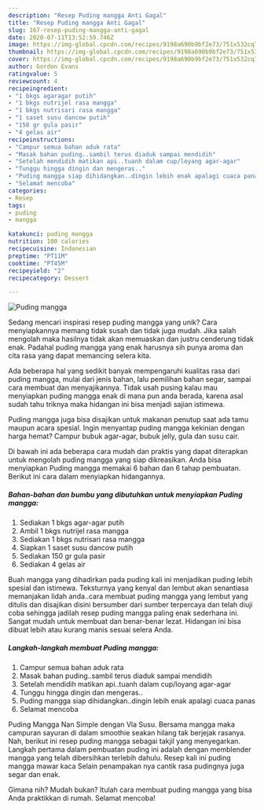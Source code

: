 ```yaml
---
description: "Resep Puding mangga Anti Gagal"
title: "Resep Puding mangga Anti Gagal"
slug: 167-resep-puding-mangga-anti-gagal
date: 2020-07-11T13:52:59.746Z
image: https://img-global.cpcdn.com/recipes/9198a690b9bf2e73/751x532cq70/puding-mangga-foto-resep-utama.jpg
thumbnail: https://img-global.cpcdn.com/recipes/9198a690b9bf2e73/751x532cq70/puding-mangga-foto-resep-utama.jpg
cover: https://img-global.cpcdn.com/recipes/9198a690b9bf2e73/751x532cq70/puding-mangga-foto-resep-utama.jpg
author: Gordon Evans
ratingvalue: 5
reviewcount: 4
recipeingredient:
- "1 bkgs agaragar putih"
- "1 bkgs nutrijel rasa mangga"
- "1 bkgs nutrisari rasa mangga"
- "1 saset susu dancow putih"
- "150 gr gula pasir"
- "4 gelas air"
recipeinstructions:
- "Campur semua bahan aduk rata"
- "Masak bahan puding..sambil terus diaduk sampai mendidih"
- "Setelah mendidih matikan api..tuanh dalam cup/loyang agar-agar"
- "Tunggu hingga dingin dan mengeras.."
- "Puding mangga siap dihidangkan..dingin lebih enak apalagi cuaca panas"
- "Selamat mencoba"
categories:
- Resep
tags:
- puding
- mangga

katakunci: puding mangga 
nutrition: 100 calories
recipecuisine: Indonesian
preptime: "PT11M"
cooktime: "PT45M"
recipeyield: "2"
recipecategory: Dessert

---
```



![Puding mangga](https://img-global.cpcdn.com/recipes/9198a690b9bf2e73/751x532cq70/puding-mangga-foto-resep-utama.jpg)

Sedang mencari inspirasi resep puding mangga yang unik? Cara menyiapkannya memang tidak susah dan tidak juga mudah. Jika salah mengolah maka hasilnya tidak akan memuaskan dan justru cenderung tidak enak. Padahal puding mangga yang enak harusnya sih punya aroma dan cita rasa yang dapat memancing selera kita.

Ada beberapa hal yang sedikit banyak mempengaruhi kualitas rasa dari puding mangga, mulai dari jenis bahan, lalu pemilihan bahan segar, sampai cara membuat dan menyajikannya. Tidak usah pusing kalau mau menyiapkan puding mangga enak di mana pun anda berada, karena asal sudah tahu triknya maka hidangan ini bisa menjadi sajian istimewa.

Puding mangga juga bisa disajikan untuk makanan penutup saat ada tamu maupun acara spesial. Ingin menyantap puding mangga kekinian dengan harga hemat? Campur bubuk agar-agar, bubuk jelly, gula dan susu cair.


Di bawah ini ada beberapa cara mudah dan praktis yang dapat diterapkan untuk mengolah puding mangga yang siap dikreasikan. Anda bisa menyiapkan Puding mangga memakai 6 bahan dan 6 tahap pembuatan. Berikut ini cara dalam menyiapkan hidangannya.

<!--inarticleads1-->

##### Bahan-bahan dan bumbu yang dibutuhkan untuk menyiapkan Puding mangga:

1. Sediakan 1 bkgs agar-agar putih
1. Ambil 1 bkgs nutrijel rasa mangga
1. Sediakan 1 bkgs nutrisari rasa mangga
1. Siapkan 1 saset susu dancow putih
1. Sediakan 150 gr gula pasir
1. Sediakan 4 gelas air


Buah mangga yang dihadirkan pada puding kali ini menjadikan puding lebih spesial dan istimewa. Teksturnya yang kenyal dan lembut akan senantiasa memanjakan lidah anda..cara membuat puding mangga yang lembut yang ditulis dan disajikan disini bersumber dari sumber terpercaya dan telah diuji coba sehingga jadilah resep puding mangga paling enak sederhana ini. Sangat mudah untuk membuat dan benar-benar lezat. Hidangan ini bisa dibuat lebih atau kurang manis sesuai selera Anda. 

<!--inarticleads2-->

##### Langkah-langkah membuat Puding mangga:

1. Campur semua bahan aduk rata
1. Masak bahan puding..sambil terus diaduk sampai mendidih
1. Setelah mendidih matikan api..tuanh dalam cup/loyang agar-agar
1. Tunggu hingga dingin dan mengeras..
1. Puding mangga siap dihidangkan..dingin lebih enak apalagi cuaca panas
1. Selamat mencoba


Puding Mangga Nan Simple dengan Vla Susu. Bersama mangga maka campuran sayuran di dalam smoothie seakan hilang tak berjejak rasanya. Nah, berikut ini resep puding mangga sebagai takjil yang menyegarkan. Langkah pertama dalam pembuatan puding ini adalah dengan memblender mangga yang telah dibersihkan terlebih dahulu. Resep kali ini puding mangga mawar kaca Selain penampakan nya cantik rasa pudingnya juga segar dan enak. 

Gimana nih? Mudah bukan? Itulah cara membuat puding mangga yang bisa Anda praktikkan di rumah. Selamat mencoba!
